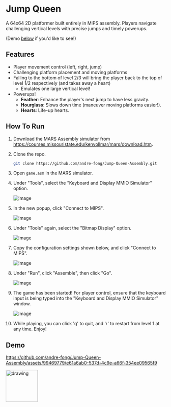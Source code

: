 # Jump Queen

A 64x64 2D platformer built entirely in MIPS assembly. Players navigate challenging vertical levels with precise jumps and timely powerups. 

(Demo [below](https://github.com/andre-fong/Jump-Queen-Assembly/new/main?filename=README.md#demo) if you'd like to see!)

## Features

* Player movement control (left, right, jump)
* Challenging platform placement and moving platforms
* Falling to the bottom of level 2/3 will bring the player back to the top of level 1/2 respectively (and takes away a heart)
  * Emulates one large vertical level!
* Powerups!
  * **Feather**: Enhance the player's next jump to have less gravity.
  * **Hourglass**: Slows down time (maneuver moving platforms easier!).
  * **Hearts**: Life-up hearts.

## How To Run

1. Download the MARS Assembly simulator from https://courses.missouristate.edu/kenvollmar/mars/download.htm.
2. Clone the repo.
   ```sh
   git clone https://github.com/andre-fong/Jump-Queen-Assembly.git
   ```
3. Open `game.asm` in the MARS simulator.
4. Under "Tools", select the "Keyboard and Display MMIO Simulator" option.
   
   ![image](https://github.com/andre-fong/Jump-Queen-Assembly/assets/99469779/7d125768-0450-4253-af47-36801d21499b)
5. In the new popup, click "Connect to MIPS".

   ![image](https://github.com/andre-fong/Jump-Queen-Assembly/assets/99469779/2da72670-7833-4171-a217-fd36576030cc)
6. Under "Tools" again, select the "Bitmap Display" option.

   ![image](https://github.com/andre-fong/Jump-Queen-Assembly/assets/99469779/7d125768-0450-4253-af47-36801d21499b)
7. Copy the configuration settings shown below, and click "Connect to MIPS".

   ![image](https://github.com/andre-fong/Jump-Queen-Assembly/assets/99469779/24fa2aae-cd64-4ab8-ab88-c1b8e5119287)
8. Under "Run", click "Assemble", then click "Go".

   ![image](https://github.com/andre-fong/Jump-Queen-Assembly/assets/99469779/688969fe-aef1-48bb-b3e8-9575ff6de3ab)
9. The game has been started! For player control, ensure that the keyboard input is being typed into the "Keyboard and Display MMIO Simulator" window.

   ![image](https://github.com/andre-fong/Jump-Queen-Assembly/assets/99469779/134804c2-3aec-489c-ba93-1f075bed6e41)
10. While playing, you can click 'q' to quit, and 'r' to restart from level 1 at any time. Enjoy!

## Demo

https://github.com/andre-fong/Jump-Queen-Assembly/assets/99469779/e61a6ab0-537d-4c9e-a66f-354ee09565f9

<img src="https://github.com/andre-fong/Jump-Queen-Assembly/assets/99469779/b984ba97-052b-4285-bb7e-e9811fb03da7" alt="drawing" width="100"/>
